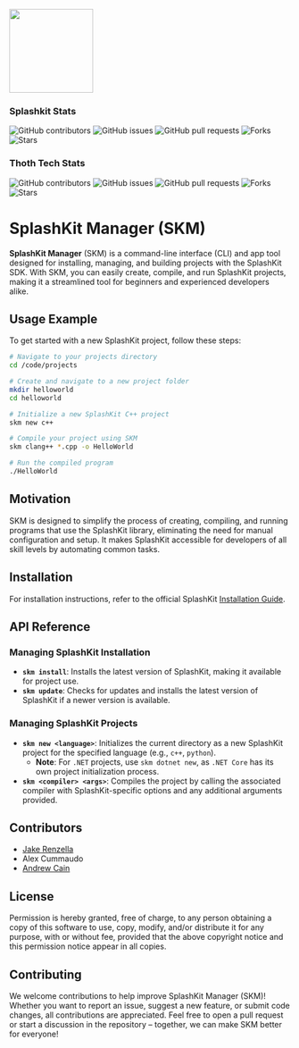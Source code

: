 <p align="left">
    <img width="150px" src="https://github.com/thoth-tech/.github/blob/main/images/splashkit.png"/>
</p>

### Splashkit Stats

![GitHub contributors](https://img.shields.io/github/contributors/splashkit/skm?label=Contributors&color=F5A623)
![GitHub issues](https://img.shields.io/github/issues/splashkit/skm?label=Issues&color=F5A623)
![GitHub pull requests](https://img.shields.io/github/issues-pr/splashkit/skm?label=Pull%20Requests&color=F5A623)
![Forks](https://img.shields.io/github/forks/splashkit/skm?label=Forks&color=F5A623)
![Stars](https://img.shields.io/github/stars/splashkit/skm?label=Stars&color=F5A623)

### Thoth Tech Stats

![GitHub contributors](https://img.shields.io/github/contributors/thoth-tech/skm?label=Contributors&color=F5A623)
![GitHub issues](https://img.shields.io/github/issues/thoth-tech/skm?label=Issues&color=F5A623)
![GitHub pull requests](https://img.shields.io/github/issues-pr/thoth-tech/skm?label=Pull%20Requests&color=F5A623)
![Forks](https://img.shields.io/github/forks/thoth-tech/skm?label=Forks&color=F5A623)
![Stars](https://img.shields.io/github/stars/thoth-tech/skm?label=Stars&color=F5A623)

# SplashKit Manager (SKM)

**SplashKit Manager** (SKM) is a command-line interface (CLI) and app tool designed for installing, managing, and building projects with the SplashKit SDK. With SKM, you can easily create, compile, and run SplashKit projects, making it a streamlined tool for beginners and experienced developers alike.

## Usage Example

To get started with a new SplashKit project, follow these steps:

```bash
# Navigate to your projects directory
cd /code/projects

# Create and navigate to a new project folder
mkdir helloworld
cd helloworld

# Initialize a new SplashKit C++ project
skm new c++

# Compile your project using SKM
skm clang++ *.cpp -o HelloWorld

# Run the compiled program
./HelloWorld
```

## Motivation

SKM is designed to simplify the process of creating, compiling, and running programs that use the SplashKit library, eliminating the need for manual configuration and setup. It makes SplashKit accessible for developers of all skill levels by automating common tasks.

## Installation

For installation instructions, refer to the official SplashKit [Installation Guide](https://splashkit.io/installation/).

## API Reference

### Managing SplashKit Installation

- **`skm install`**: Installs the latest version of SplashKit, making it available for project use.
- **`skm update`**: Checks for updates and installs the latest version of SplashKit if a newer version is available.

### Managing SplashKit Projects

- **`skm new <language>`**: Initializes the current directory as a new SplashKit project for the specified language (e.g., `c++`, `python`).
    - **Note**: For `.NET` projects, use `skm dotnet new`, as `.NET Core` has its own project initialization process.
- **`skm <compiler> <args>`**: Compiles the project by calling the associated compiler with SplashKit-specific options and any additional arguments provided.

## Contributors

- [Jake Renzella](https://github.com/jakerenzella)
- Alex Cummaudo
- [Andrew Cain](https://github.com/macite/)

## License

Permission is hereby granted, free of charge, to any person obtaining a copy of this software to use, copy, modify, and/or distribute it for any purpose, with or without fee, provided that the above copyright notice and this permission notice appear in all copies.

## Contributing

We welcome contributions to help improve SplashKit Manager (SKM)! Whether you want to report an issue, suggest a new feature, or submit code changes, all contributions are appreciated. Feel free to open a pull request or start a discussion in the repository – together, we can make SKM better for everyone!
